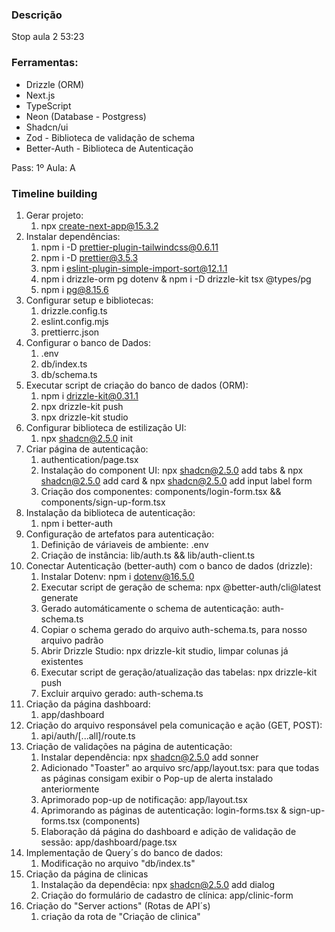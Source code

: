 ### Descrição

Stop aula 2 53:23

### Ferramentas:

- Drizzle (ORM)
- Next.js
- TypeScript
- Neon (Database - Postgress)
- Shadcn/ui
- Zod - Biblioteca de validação de schema
- Better-Auth - Biblioteca de Autenticação

Pass:
1º Aula: A

### Timeline building

1. Gerar projeto:
   1. npx create-next-app@15.3.2
2. Instalar dependências:
   1. npm i -D prettier-plugin-tailwindcss@0.6.11
   2. npm i -D prettier@3.5.3
   3. npm i eslint-plugin-simple-import-sort@12.1.1
   4. npm i drizzle-orm pg dotenv & npm i -D drizzle-kit tsx @types/pg
   5. npm i pg@8.15.6
3. Configurar setup e bibliotecas:
   1. drizzle.config.ts
   2. eslint.config.mjs
   3. prettierrc.json
4. Configurar o banco de Dados:
   1. .env
   2. db/index.ts
   3. db/schema.ts
5. Executar script de criação do banco de dados (ORM):
   1. npm i drizzle-kit@0.31.1
   2. npx drizzle-kit push
   3. npx drizzle-kit studio
6. Configurar biblioteca de estilização UI:
   1. npx shadcn@2.5.0 init
7. Criar página de autenticação:
   1. authentication/page.tsx
   2. Instalação do component UI: npx shadcn@2.5.0 add tabs & npx shadcn@2.5.0 add card & npx shadcn@2.5.0 add input label form
   3. Criação dos componentes: components/login-form.tsx && components/sign-up-form.tsx
8. Instalação da biblioteca de autenticação:
   1. npm i better-auth
9. Configuração de artefatos para autenticação:
   1. Definição de váriaveis de ambiente: .env
   2. Criação de instância: lib/auth.ts && lib/auth-client.ts
10. Conectar Autenticação (better-auth) com o banco de dados (drizzle):
    1. Instalar Dotenv: npm i dotenv@16.5.0
    2. Executar script de geração de schema: npx @better-auth/cli@latest generate
    3. Gerado automáticamente o schema de autenticação: auth-schema.ts
    4. Copiar o schema gerado do arquivo auth-schema.ts, para nosso arquivo padrão
    5. Abrir Drizzle Studio: npx drizzle-kit studio, limpar colunas já existentes
    6. Executar script de geração/atualização das tabelas: npx drizzle-kit push
    7. Excluir arquivo gerado: auth-schema.ts
11. Criação da página dashboard:
    1. app/dashboard
12. Criação do arquivo responsável pela comunicação e ação (GET, POST):
    1. api/auth/[...all]/route.ts
13. Criação de validações na página de autenticação:
    1. Instalar dependência: npx shadcn@2.5.0 add sonner
    2. Adicionado "Toaster" ao arquivo src/app/layout.tsx: para que todas as páginas consigam exibir o Pop-up de alerta instalado anteriormente
    3. Aprimorado pop-up de notificação: app/layout.tsx
    4. Aprimorando as páginas de autenticação: login-forms.tsx & sign-up-forms.tsx (components)
    5. Elaboração dá página do dashboard e adição de validação de sessão: app/dashboard/page.tsx
14. Implementação de Query´s do banco de dados:
    1. Modificação no arquivo "db/index.ts"
15. Criação da página de clinicas
    1. Instalação da dependêcia: npx shadcn@2.5.0 add dialog
    2. Criação do formulário de cadastro de clínica: app/clinic-form
16. Criação do "Server actions" (Rotas de API´s)
    1. criação da rota de "Criação de clinica"

